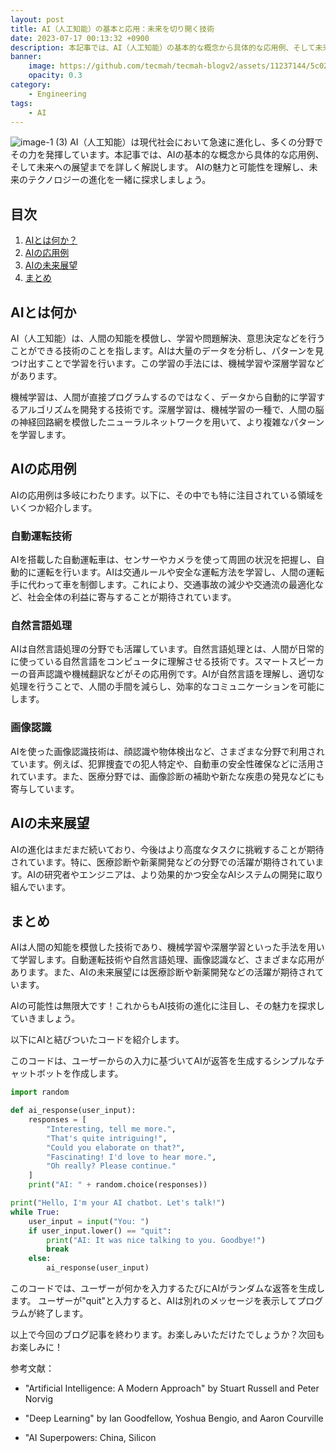 ```yaml
---
layout: post
title: AI（人工知能）の基本と応用：未来を切り開く技術
date: 2023-07-17 00:13:32 +0900
description: 本記事では、AI（人工知能）の基本的な概念から具体的な応用例、そして未来への展望までを詳しく解説します。AIの魅力と可能性を理解し、未来のテクノロジーの進化を一緒に探求しましょう。
banner:
    image: https://github.com/tecmah/tecmah-blogv2/assets/11237144/5c02383d-7b76-4f21-8cd1-7cc489c6bac3
    opacity: 0.3
category: 
    - Engineering
tags:
    - AI
---
```


![image-1 (3)](https://github.com/tecmah/tecmah-blogv2/assets/11237144/b25d354b-f97a-4d97-852c-2e9803c0e03f)
AI（人工知能）は現代社会において急速に進化し、多くの分野でその力を発揮しています。本記事では、AIの基本的な概念から具体的な応用例、そして未来への展望までを詳しく解説します。
AIの魅力と可能性を理解し、未来のテクノロジーの進化を一緒に探求しましょう。

## 目次

1. [AIとは何か？](#aiとは何か)
2. [AIの応用例](#aiの応用例)
3. [AIの未来展望](#aiの未来展望)
4. [まとめ](#まとめ)

## AIとは何か

AI（人工知能）は、人間の知能を模倣し、学習や問題解決、意思決定などを行うことができる技術のことを指します。AIは大量のデータを分析し、パターンを見つけ出すことで学習を行います。この学習の手法には、機械学習や深層学習などがあります。

機械学習は、人間が直接プログラムするのではなく、データから自動的に学習するアルゴリズムを開発する技術です。深層学習は、機械学習の一種で、人間の脳の神経回路網を模倣したニューラルネットワークを用いて、より複雑なパターンを学習します。

## AIの応用例

AIの応用例は多岐にわたります。以下に、その中でも特に注目されている領域をいくつか紹介します。

### 自動運転技術

AIを搭載した自動運転車は、センサーやカメラを使って周囲の状況を把握し、自動的に運転を行います。AIは交通ルールや安全な運転方法を学習し、人間の運転手に代わって車を制御します。これにより、交通事故の減少や交通流の最適化など、社会全体の利益に寄与することが期待されています。

### 自然言語処理

AIは自然言語処理の分野でも活躍しています。自然言語処理とは、人間が日常的に使っている自然言語をコンピュータに理解させる技術です。スマートスピーカーの音声認識や機械翻訳などがその応用例です。AIが自然言語を理解し、適切な処理を行うことで、人間の手間を減らし、効率的なコミュニケーションを可能にします。

### 画像認識

AIを使った画像認識技術は、顔認識や物体検出など、さまざまな分野で利用されています。例えば、犯罪捜査での犯人特定や、自動車の安全性確保などに活用されています。また、医療分野では、画像診断の補助や新たな疾患の発見などにも寄与しています。

## AIの未来展望

AIの進化はまだまだ続いており、今後はより高度なタスクに挑戦することが期待されています。特に、医療診断や新薬開発などの分野での活躍が期待されています。AIの研究者やエンジニアは、より効果的かつ安全なAIシステムの開発に取り組んでいます。

## まとめ

AIは人間の知能を模倣した技術であり、機械学習や深層学習といった手法を用いて学習します。自動運転技術や自然言語処理、画像認識など、さまざまな応用があります。また、AIの未来展望には医療診断や新薬開発などの活躍が期待されています。

AIの可能性は無限大です！これからもAI技術の進化に注目し、その魅力を探求していきましょう。

以下にAIと結びついたコードを紹介します。

このコードは、ユーザーからの入力に基づいてAIが返答を生成するシンプルなチャットボットを作成します。

```python
import random

def ai_response(user_input):
    responses = [
        "Interesting, tell me more.",
        "That's quite intriguing!",
        "Could you elaborate on that?",
        "Fascinating! I'd love to hear more.",
        "Oh really? Please continue."
    ]
    print("AI: " + random.choice(responses))

print("Hello, I'm your AI chatbot. Let's talk!")
while True:
    user_input = input("You: ")
    if user_input.lower() == "quit":
        print("AI: It was nice talking to you. Goodbye!")
        break
    else:
        ai_response(user_input)
```

このコードでは、ユーザーが何かを入力するたびにAIがランダムな返答を生成します。
ユーザーが"quit"と入力すると、AIは別れのメッセージを表示してプログラムが終了します。

以上で今回のブログ記事を終わります。お楽しみいただけたでしょうか？次回もお楽しみに！

参考文献：

- "Artificial Intelligence: A Modern Approach" by Stuart Russell and Peter Norvig

- "Deep Learning" by Ian Goodfellow, Yoshua Bengio, and Aaron Courville
- "AI Superpowers: China, Silicon
